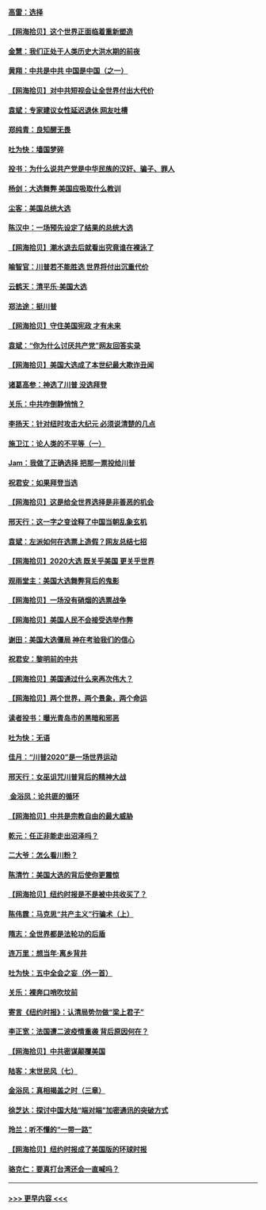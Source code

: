 #### [高雷：选择](../pages/nsc993/n12549087.md?t=11141902) 
#### [【网海拾贝】这个世界正面临着重新塑造](../pages/nsc993/n12548326.md?t=11141902) 
#### [金慧：我们正处于人类历史大洪水期的前夜](../pages/nsc993/n12547914.md?t=11141902) 
#### [黄翔：中共是中共 中国是中国（之一）](../pages/nsc993/n12547576.md?t=11141902) 
#### [【网海拾贝】对中共短视会让全世界付出大代价](../pages/nsc993/n12546043.md?t=11141902) 
#### [袁斌：专家建议女性延迟退休 网友吐槽](../pages/nsc993/n12545424.md?t=11141902) 
#### [郑纯青：良知醒无畏](../pages/nsc993/n12545394.md?t=11141902) 
#### [吐为快：墙国梦碎](../pages/nsc993/n12545309.md?t=11141902) 
#### [投书：为什么说共产党是中华民族的汉奸、骗子、罪人](../pages/nsc993/n12545089.md?t=11141902) 
#### [杨剑：大选舞弊 美国应吸取什么教训](../pages/nsc993/n12543937.md?t=11141902) 
#### [尘客：美国总统大选](../pages/nsc993/n12543828.md?t=11141902) 
#### [陈汉中：一场预先设定了结果的总统大选](../pages/nsc993/n12543564.md?t=11141902) 
#### [【网海拾贝】潮水退去后就看出究竟谁在裸泳了](../pages/nsc993/n12543321.md?t=11141902) 
#### [喻智官：川普若不能胜选 世界将付出沉重代价](../pages/nsc993/n12541352.md?t=11141902) 
#### [云鹤天：清平乐‧美国大选](../pages/nsc993/n12540916.md?t=11141902) 
#### [郑法途：挺川普](../pages/nsc993/n12540898.md?t=11141902) 
#### [【网海拾贝】守住美国宪政 才有未来](../pages/nsc993/n12540423.md?t=11141902) 
#### [袁斌：“你为什么讨厌共产党”网友回答实录](../pages/nsc993/n12540208.md?t=11141902) 
#### [【网海拾贝】美国大选成了本世纪最大欺诈丑闻](../pages/nsc993/n12538029.md?t=11141902) 
#### [诸葛高参：神选了川普 没选拜登](../pages/nsc993/n12537664.md?t=11141902) 
#### [关乐：中共咋倒静悄悄？](../pages/nsc993/n12537615.md?t=11141902) 
#### [李扬天：针对纽时攻击大纪元 必须说清楚的几点](../pages/nsc993/n12536001.md?t=11141902) 
#### [施卫江：论人类的不平等（一）](../pages/nsc993/n12535700.md?t=11141902) 
#### [Jam：我做了正确选择 把那一票投给川普](../pages/nsc993/n12535743.md?t=11141902) 
#### [祝君安：如果拜登当选](../pages/nsc993/n12535726.md?t=11141902) 
#### [【网海拾贝】这是给全世界选择是非善恶的机会](../pages/nsc993/n12535061.md?t=11141902) 
#### [邢天行：这一字之变诠释了中国当朝乱象玄机](../pages/nsc993/n12533446.md?t=11141902) 
#### [袁斌：左派如何在选票上造假？网友总结七招](../pages/nsc993/n12533180.md?t=11141902) 
#### [【网海拾贝】2020大选 既关乎美国 更关乎世界](../pages/nsc993/n12533161.md?t=11141902) 
#### [观雨堂主：美国大选舞弊背后的鬼影](../pages/nsc993/n12533153.md?t=11141902) 
#### [【网海拾贝】一场没有硝烟的选票战争](../pages/nsc993/n12531883.md?t=11141902) 
#### [【网海拾贝】美国人民不会接受选举作弊](../pages/nsc993/n12528850.md?t=11141902) 
#### [谢田：美国大选僵局 神在考验我们的信心](../pages/nsc993/n12527932.md?t=11141902) 
#### [祝君安：黎明前的中共](../pages/nsc993/n12524071.md?t=11141902) 
#### [【网海拾贝】美国通过什么来再次伟大？](../pages/nsc993/n12523844.md?t=11141902) 
#### [【网海拾贝】两个世界，两个景象，两个命运](../pages/nsc993/n12521419.md?t=11141902) 
#### [读者投书：曝光青岛市的黑暗和邪恶](../pages/nsc993/n12520988.md?t=11141902) 
#### [吐为快：无语](../pages/nsc993/n12518588.md?t=11141902) 
#### [佳月：“川普2020”是一场世界运动](../pages/nsc993/n12518581.md?t=11141902) 
#### [邢天行：女巫诅咒川普背后的精神大战](../pages/nsc993/n12517257.md?t=11141902) 
#### [ 金浴凤：论共匪的循环](../pages/nsc993/n12517133.md?t=11141902) 
#### [【网海拾贝】中共是宗教自由的最大威胁](../pages/nsc993/n12516879.md?t=11141902) 
#### [乾元：任正非能走出沼泽吗？](../pages/nsc993/n12515831.md?t=11141902) 
#### [二大爷：怎么看川粉？](../pages/nsc993/n12515820.md?t=11141902) 
#### [陈清竹：美国大选的背后使你更震惊](../pages/nsc993/n12515589.md?t=11141902) 
#### [【网海拾贝】纽约时报是不是被中共收买了？](../pages/nsc993/n12515122.md?t=11141902) 
#### [陈伟霆：马克思“共产主义”行骗术（上）](../pages/nsc993/n12510217.md?t=11141902) 
#### [隋志：全世界都是法轮功的后盾](../pages/nsc993/n12510636.md?t=11141902) 
#### [连万里：想当年‧离乡背井](../pages/nsc993/n12510623.md?t=11141902) 
#### [吐为快：五中全会之妄（外一首）](../pages/nsc993/n12510470.md?t=11141902) 
#### [关乐：裸奔口哨吹坟前](../pages/nsc993/n12510403.md?t=11141902) 
#### [寄言《纽约时报》：认清局势勿做“梁上君子”](../pages/nsc993/n12510042.md?t=11141902) 
#### [李正宽：法国遭二波疫情重袭 背后原因何在？](../pages/nsc993/n12509971.md?t=11141902) 
#### [【网海拾贝】中共密谋颠覆美国](../pages/nsc993/n12509816.md?t=11141902) 
#### [陆客：末世民风（七）](../pages/nsc993/n12507822.md?t=11141902) 
#### [金浴凤：真相揭盖之时（三章）](../pages/nsc993/n12507804.md?t=11141902) 
#### [徐芝达：探讨中国大陆“端对端”加密通讯的突破方式](../pages/nsc993/n12507682.md?t=11141902) 
#### [玲兰：听不懂的“一带一路”](../pages/nsc993/n12507669.md?t=11141902) 
#### [【网海拾贝】纽约时报成了美国版的环球时报](../pages/nsc993/n12507053.md?t=11141902) 
#### [骆克仁：要真打台湾还会一直喊吗？](../pages/nsc993/n12506843.md?t=11141902) 

----
#### [ >>> 更早内容 <<< ](../indexes/nsc993-earlier.md)
